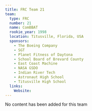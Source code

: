 ```yaml
---
title: FRC Team 21
team:
  type: FRC
  number: 21
  name: ComBBAT
  rookie_year: 1998
  location: Titusville, Florida, USA
  sponsors:
    - The Boeing Company
    - SGT
    - Planet Fitness of Daytona
    - School Board of Brevard County
    - East Coast Machine
    - NASA GSDO
    - Indian River Tech
    - Astronaut High School
    - Titusville High School
  links:
    Website: 
---
```

No content has been added for this team